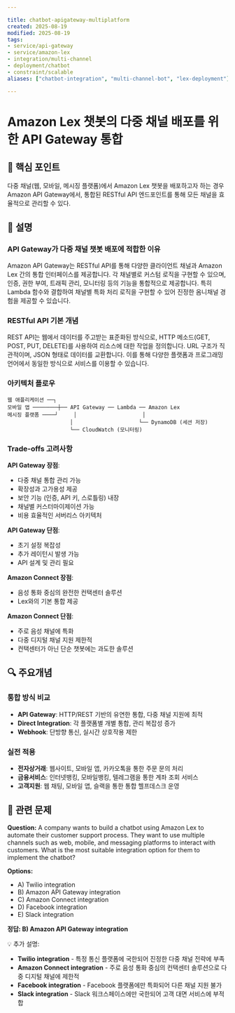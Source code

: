 ```yaml
---

title: chatbot-apigateway-multiplatform
created: 2025-08-19
modified: 2025-08-19
tags:
- service/api-gateway
- service/amazon-lex
- integration/multi-channel
- deployment/chatbot
- constraint/scalable
aliases: ["chatbot-integration", "multi-channel-bot", "lex-deployment"]

---
```


# Amazon Lex 챗봇의 다중 채널 배포를 위한 API Gateway 통합

## 🎯 핵심 포인트

다중 채널(웹, 모바일, 메시징 플랫폼)에서 Amazon Lex 챗봇을 배포하고자 하는 경우 Amazon API Gateway에서, 통합된 RESTful API 엔드포인트를 통해 모든 채널을 효율적으로 관리할 수 있다.

## 📝 설명

### API Gateway가 다중 채널 챗봇 배포에 적합한 이유

Amazon API Gateway는 RESTful API를 통해 다양한 클라이언트 채널과 Amazon Lex 간의 통합 인터페이스를 제공합니다. 각 채널별로 커스텀 로직을 구현할 수 있으며, 인증, 권한 부여, 트래픽 관리, 모니터링 등의 기능을 통합적으로 제공합니다. 특히 Lambda 함수와 결합하여 채널별 특화 처리 로직을 구현할 수 있어 진정한 옴니채널 경험을 제공할 수 있습니다.

### RESTful API 기본 개념

REST API는 웹에서 데이터를 주고받는 표준화된 방식으로, HTTP 메소드(GET, POST, PUT, DELETE)를 사용하여 리소스에 대한 작업을 정의합니다. URL 구조가 직관적이며, JSON 형태로 데이터를 교환합니다. 이를 통해 다양한 플랫폼과 프로그래밍 언어에서 동일한 방식으로 서비스를 이용할 수 있습니다.

### 아키텍처 플로우

```
웹 애플리케이션 ──┐
모바일 앱 ────────┼── API Gateway ── Lambda ── Amazon Lex
메시징 플랫폼 ────┘     │                     │
                    │                     └── DynamoDB (세션 저장)
                    └── CloudWatch (모니터링)
```

### Trade-offs 고려사항

**API Gateway 장점**:
- 다중 채널 통합 관리 가능
- 확장성과 고가용성 제공
- 보안 기능 (인증, API 키, 스로틀링) 내장
- 채널별 커스터마이제이션 가능
- 비용 효율적인 서버리스 아키텍처

**API Gateway 단점**:
- 초기 설정 복잡성
- 추가 레이턴시 발생 가능
- API 설계 및 관리 필요

**Amazon Connect 장점**:
- 음성 통화 중심의 완전한 컨택센터 솔루션
- Lex와의 기본 통합 제공

**Amazon Connect 단점**:
- 주로 음성 채널에 특화
- 다중 디지털 채널 지원 제한적
- 컨택센터가 아닌 단순 챗봇에는 과도한 솔루션

## 🔍 주요개념

### 통합 방식 비교

- **API Gateway**: HTTP/REST 기반의 유연한 통합, 다중 채널 지원에 최적
- **Direct Integration**: 각 플랫폼별 개별 통합, 관리 복잡성 증가
- **Webhook**: 단방향 통신, 실시간 상호작용 제한

### 실전 적용

- **전자상거래**: 웹사이트, 모바일 앱, 카카오톡을 통한 주문 문의 처리
- **금융서비스**: 인터넷뱅킹, 모바일뱅킹, 텔레그램을 통한 계좌 조회 서비스
- **고객지원**: 웹 채팅, 모바일 앱, 슬랙을 통한 통합 헬프데스크 운영

## 📝 관련 문제

**Question:** A company wants to build a chatbot using Amazon Lex to automate their customer support process. They want to use multiple channels such as web, mobile, and messaging platforms to interact with customers. What is the most suitable integration option for them to implement the chatbot?

**Options:**

- A) Twilio integration
- B) Amazon API Gateway integration
- C) Amazon Connect integration
- D) Facebook integration
- E) Slack integration

**정답: B) Amazon API Gateway integration**

💡 추가 설명:

- **Twilio integration** - 특정 통신 플랫폼에 국한되어 진정한 다중 채널 전략에 부족
- **Amazon Connect integration** - 주로 음성 통화 중심의 컨택센터 솔루션으로 다중 디지털 채널에 제한적
- **Facebook integration** - Facebook 플랫폼에만 특화되어 다른 채널 지원 불가
- **Slack integration** - Slack 워크스페이스에만 국한되어 고객 대면 서비스에 부적합